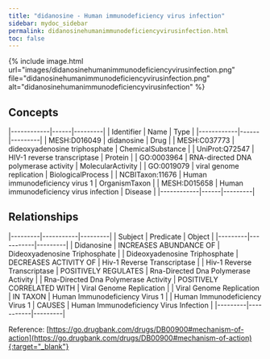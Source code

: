 ```yaml
---
title: "didanosine - Human immunodeficiency virus infection"
sidebar: mydoc_sidebar
permalink: didanosinehumanimmunodeficiencyvirusinfection.html
toc: false 
---
```


{% include image.html url="images/didanosinehumanimmunodeficiencyvirusinfection.png" file="didanosinehumanimmunodeficiencyvirusinfection.png" alt="didanosinehumanimmunodeficiencyvirusinfection" %}

## Concepts

|------------|------|---------|
| Identifier | Name | Type    |
|------------|------|---------|
| MESH:D016049 | didanosine | Drug |
| MESH:C037773 | dideoxyadenosine triphosphate | ChemicalSubstance |
| UniProt:Q72547 | HIV-1 reverse transcriptase | Protein |
| GO:0003964 | RNA-directed DNA polymerase activity | MolecularActivity |
| GO:0019079 | viral genome replication | BiologicalProcess |
| NCBITaxon:11676 | Human immunodeficiency virus 1 | OrganismTaxon |
| MESH:D015658 | Human immunodeficiency virus infection | Disease |
|------------|------|---------|

## Relationships

|---------|-----------|---------|
| Subject | Predicate | Object  |
|---------|-----------|---------|
| Didanosine | INCREASES ABUNDANCE OF | Dideoxyadenosine Triphosphate |
| Dideoxyadenosine Triphosphate | DECREASES ACTIVITY OF | Hiv-1 Reverse Transcriptase |
| Hiv-1 Reverse Transcriptase | POSITIVELY REGULATES | Rna-Directed Dna Polymerase Activity |
| Rna-Directed Dna Polymerase Activity | POSITIVELY CORRELATED WITH | Viral Genome Replication |
| Viral Genome Replication | IN TAXON | Human Immunodeficiency Virus 1 |
| Human Immunodeficiency Virus 1 | CAUSES | Human Immunodeficiency Virus Infection |
|---------|-----------|---------|

Reference: [https://go.drugbank.com/drugs/DB00900#mechanism-of-action](https://go.drugbank.com/drugs/DB00900#mechanism-of-action){:target="_blank"}